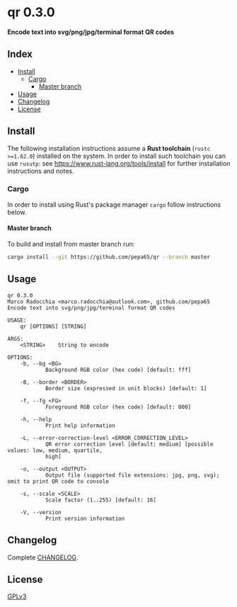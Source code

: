 # qr 0.3.0
**Encode text into svg/png/jpg/terminal format QR codes**

## Index
- [Install](#install)
  * [Cargo](#cargo)
    - [Master branch](#master-branch)
- [Usage](#usage)
- [Changelog](#changelog)
- [License](#license)

## Install
The following installation instructions assume a **Rust toolchain** (`rustc >=1.62.0`) installed
on the system. In order to install such toolchain you can use `rusutp`: see
https://www.rust-lang.org/tools/install for further installation instructions and notes.

### Cargo
In order to install using Rust's package manager `cargo` follow instructions below.

#### Master branch
To build and install from master branch run:
```sh
cargo install --git https://github.com/pepa65/qr --branch master
```

## Usage
```
qr 0.3.0
Marco Radocchia <marco.radocchia@outlook.com>, github.com/pepa65
Encode text into svg/png/jpg/terminal format QR codes

USAGE:
    qr [OPTIONS] [STRING]

ARGS:
    <STRING>    String to encode

OPTIONS:
    -b, --bg <BG>
            Background RGB color (hex code) [default: fff]

    -B, --border <BORDER>
            Border size (expressed in unit blocks) [default: 1]

    -f, --fg <FG>
            Foreground RGB color (hex code) [default: 000]

    -h, --help
            Print help information

    -L, --error-correction-level <ERROR_CORRECTION_LEVEL>
            QR error correction level [default: medium] [possible values: low, medium, quartile,
            high]

    -o, --output <OUTPUT>
            Output file (supported file extensions: jpg, png, svg); omit to print QR code to console

    -s, --scale <SCALE>
            Scale factor (1..255) [default: 16]

    -V, --version
            Print version information
```

## Changelog
Complete [CHANGELOG](CHANGELOG.md).

## License
[GPLv3](LICENSE)
